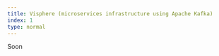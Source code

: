 ```yaml
---
title: Visphere (microservices infrastructure using Apache Kafka)
index: 1
type: normal
---
```


Soon
